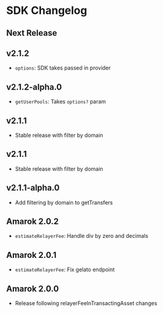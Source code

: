 # SDK Changelog

## Next Release

## v2.1.2

- `options`: SDK takes passed in provider

## v2.1.2-alpha.0

- `getUserPools`: Takes `options?` param

## v2.1.1

- Stable release with filter by domain

## v2.1.1

- Stable release with filter by domain

## v2.1.1-alpha.0

- Add filtering by domain to getTransfers

## Amarok 2.0.2

- `estimateRelayerFee`: Handle div by zero and decimals

## Amarok 2.0.1

- `estimateRelayerFee`: Fix gelato endpoint

## Amarok 2.0.0

- Release following relayerFeeInTransactingAsset changes
